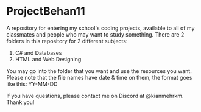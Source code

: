 # ProjectBehan11
A repository for entering my school's coding projects, available to all of my classmates and people who may want to study something.
There are 2 folders in this repository for 2 different subjects:

1. C# and Databases
2. HTML and Web Designing

You may go into the folder that you want and use the resources you want.
Please note that the file names have date & time on them, the format goes like this:
YY-MM-DD

If you have questions, please contact me on Discord at @kianmehrkm.
Thank you!
